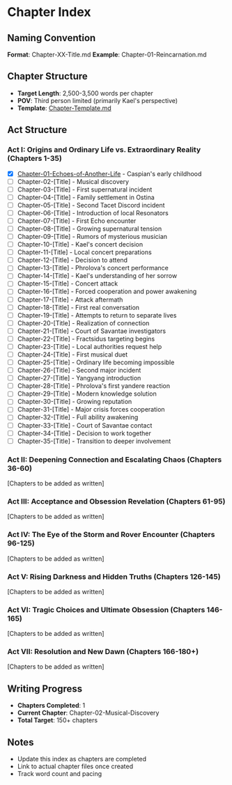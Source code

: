# Chapter Index

## Naming Convention
**Format**: Chapter-XX-Title.md
**Example**: Chapter-01-Reincarnation.md

## Chapter Structure
- **Target Length**: 2,500-3,500 words per chapter
- **POV**: Third person limited (primarily Kael's perspective)
- **Template**: [Chapter-Template.md](Chapter-Template.md)

## Act Structure

### Act I: Origins and Ordinary Life vs. Extraordinary Reality (Chapters 1-35)
- [x] [Chapter-01-Echoes-of-Another-Life](Chapter-01-Echoes-of-Another-Life.md) - Caspian's early childhood
- [ ] Chapter-02-[Title] - Musical discovery
- [ ] Chapter-03-[Title] - First supernatural incident
- [ ] Chapter-04-[Title] - Family settlement in Ostina
- [ ] Chapter-05-[Title] - Second Tacet Discord incident
- [ ] Chapter-06-[Title] - Introduction of local Resonators
- [ ] Chapter-07-[Title] - First Echo encounter
- [ ] Chapter-08-[Title] - Growing supernatural tension
- [ ] Chapter-09-[Title] - Rumors of mysterious musician
- [ ] Chapter-10-[Title] - Kael's concert decision
- [ ] Chapter-11-[Title] - Local concert preparations
- [ ] Chapter-12-[Title] - Decision to attend
- [ ] Chapter-13-[Title] - Phrolova's concert performance
- [ ] Chapter-14-[Title] - Kael's understanding of her sorrow
- [ ] Chapter-15-[Title] - Concert attack
- [ ] Chapter-16-[Title] - Forced cooperation and power awakening
- [ ] Chapter-17-[Title] - Attack aftermath
- [ ] Chapter-18-[Title] - First real conversation
- [ ] Chapter-19-[Title] - Attempts to return to separate lives
- [ ] Chapter-20-[Title] - Realization of connection
- [ ] Chapter-21-[Title] - Court of Savantae investigators
- [ ] Chapter-22-[Title] - Fractsidus targeting begins
- [ ] Chapter-23-[Title] - Local authorities request help
- [ ] Chapter-24-[Title] - First musical duet
- [ ] Chapter-25-[Title] - Ordinary life becoming impossible
- [ ] Chapter-26-[Title] - Second major incident
- [ ] Chapter-27-[Title] - Yangyang introduction
- [ ] Chapter-28-[Title] - Phrolova's first yandere reaction
- [ ] Chapter-29-[Title] - Modern knowledge solution
- [ ] Chapter-30-[Title] - Growing reputation
- [ ] Chapter-31-[Title] - Major crisis forces cooperation
- [ ] Chapter-32-[Title] - Full ability awakening
- [ ] Chapter-33-[Title] - Court of Savantae contact
- [ ] Chapter-34-[Title] - Decision to work together
- [ ] Chapter-35-[Title] - Transition to deeper involvement

### Act II: Deepening Connection and Escalating Chaos (Chapters 36-60)
[Chapters to be added as written]

### Act III: Acceptance and Obsession Revelation (Chapters 61-95)
[Chapters to be added as written]

### Act IV: The Eye of the Storm and Rover Encounter (Chapters 96-125)
[Chapters to be added as written]

### Act V: Rising Darkness and Hidden Truths (Chapters 126-145)
[Chapters to be added as written]

### Act VI: Tragic Choices and Ultimate Obsession (Chapters 146-165)
[Chapters to be added as written]

### Act VII: Resolution and New Dawn (Chapters 166-180+)
[Chapters to be added as written]

## Writing Progress
- **Chapters Completed**: 1
- **Current Chapter**: Chapter-02-Musical-Discovery
- **Total Target**: 150+ chapters

## Notes
- Update this index as chapters are completed
- Link to actual chapter files once created
- Track word count and pacing